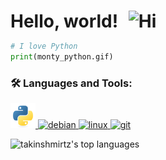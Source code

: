<!-- 
## Hi there 👋

**takinshmirtz/takinshmirtz** is a ✨ _special_ ✨ repository because its `README.md` (this file) appears on your GitHub profile.

Here are some ideas to get you started:

- 🔭 I’m currently working on ...
- 🌱 I’m currently learning ...
- 👯 I’m looking to collaborate on ...
- 🤔 I’m looking for help with ...
- 💬 Ask me about ...
- 📫 How to reach me: ...
- 😄 Pronouns: ...
- ⚡ Fun fact: ...
-->

<h1 style="margin-bottom: 5px;">Hello, world! 
  <img src="https://raw.githubusercontent.com/iampavangandhi/iampavangandhi/master/gifs/Hi.gif" alt="Hi" width="30" style="margin-left: 10px;" />
</h1>

```python
# I love Python
print(monty_python.gif)
```
<!-- GitHub Stats
<p>
  <img src="https://komarev.com/ghpvc/?username=takiqy&label=Profile%20views&color=0e75b6&style=flat" alt="takiqy" />
</p>

<p>
  <img src="https://github-readme-stats.vercel.app/api?username=takiqy&show_icons=true&theme=dark&hide_border=true" alt="takiqy stats" />
</p>
-->

### 🛠 Languages and Tools:
<p>
  <!-- Python -->
  <a href="https://www.python.org" target="_blank" rel="noreferrer">
    <img src="https://raw.githubusercontent.com/devicons/devicon/master/icons/python/python-original.svg" alt="python" width="40" height="40"/>
  </a>

  <!-- Debian -->
  <a href="https://www.debian.org/" target="_blank" rel="noreferrer">
    <img src="https://www.vectorlogo.zone/logos/debian/debian-icon.svg" alt="debian" width="40" height="40"/>
  </a>

  <!-- Tux / Linux Generic -->
  <a href="https://www.linux.org/" target="_blank" rel="noreferrer">
    <img src="https://upload.wikimedia.org/wikipedia/commons/a/af/Tux.png" alt="linux" width="40" height="40"/>
  </a>

  <!-- Git -->
  <a href="https://git-scm.com/" target="_blank" rel="noreferrer">
    <img src="https://www.vectorlogo.zone/logos/git-scm/git-scm-icon.svg" alt="git" width="40" height="40"/>
  </a>
</p>

<!-- Top Languages -->
<p>
  <img src="https://github-readme-stats.vercel.app/api/top-langs/?username=TakiMoretti&theme=dark&show_icons=true&hide_border=true&layout=compact" alt="takinshmirtz's top languages" />
</p>

<!-- 
### 🌐 Connect with Me:

<p>
  <a href="https://facebook.com/TakiPy" target="_blank">
    <img align="center" src="https://raw.githubusercontent.com/rahuldkjain/github-profile-readme-generator/master/src/images/icons/Social/facebook.svg" alt="TakiPy" height="30" width="40" />
  </a>
  <a href="https://discord.gg/takiqy" target="_blank">
    <img align="center" src="https://raw.githubusercontent.com/rahuldkjain/github-profile-readme-generator/master/src/images/icons/Social/discord.svg" alt="takiqy" height="30" width="40" />
  </a>
  <a href="https://twitter.com/takiqy" target="_blank">
    <img align="center" src="https://raw.githubusercontent.com/rahuldkjain/github-profile-readme-generator/master/src/images/icons/Social/twitter.svg" alt="takiqy" height="30" width="40" />
  </a>
</p>
-->
